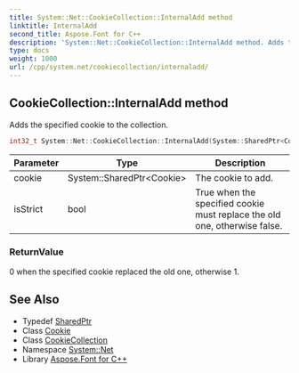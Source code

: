 ```yaml
---
title: System::Net::CookieCollection::InternalAdd method
linktitle: InternalAdd
second_title: Aspose.Font for C++
description: 'System::Net::CookieCollection::InternalAdd method. Adds the specified cookie to the collection in C++.'
type: docs
weight: 1000
url: /cpp/system.net/cookiecollection/internaladd/
---
```

## CookieCollection::InternalAdd method


Adds the specified cookie to the collection.

```cpp
int32_t System::Net::CookieCollection::InternalAdd(System::SharedPtr<Cookie> cookie, bool isStrict)
```


| Parameter | Type | Description |
| --- | --- | --- |
| cookie | System::SharedPtr\<Cookie\> | The cookie to add. |
| isStrict | bool | True when the specified cookie must replace the old one, otherwise false. |

### ReturnValue

0 when the specified cookie replaced the old one, otherwise 1.

## See Also

* Typedef [SharedPtr](../../../system/sharedptr/)
* Class [Cookie](../../cookie/)
* Class [CookieCollection](../)
* Namespace [System::Net](../../)
* Library [Aspose.Font for C++](../../../)
